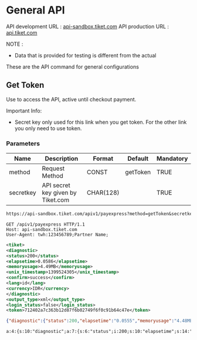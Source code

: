# General API

API development URL : [api-sandbox.tiket.com](http://api-sandbox.tiket.com) 
API production URL : [api.tiket.com](https://api.tiket.com)

NOTE :

* Data that is provided for testing is different from the actual

These are the API command for general configurations

## Get Token

Use to access the API, active until checkout payment.

Important Info:

* Secret key only used for this link when you get token. For the other link you only need to use token.

### Parameters

Name | Description | Format    | Default   | Mandatory
--------- | ------- | ----------- | ----------- | -----------
method | Request Method | CONST | getToken | TRUE
secretkey | API secret key given by Tiket.com | CHAR(128) |  | TRUE

```md
https://api-sandbox.tiket.com/apiv1/payexpress?method=getToken&secretkey=56c8624d6a62e1ab22f0d9915ff2d43c
```

```http
GET /apiv1/payexpress HTTP/1.1
Host: api-sandbox.tiket.com
User-Agent: twh:123456789;Partner Name;
```

```xml
<tiket>
<diagnostic>
<status>200</status>
<elapsetime>0.0586</elapsetime>
<memoryusage>4.49MB</memoryusage>
<unix_timestamp>1399524305</unix_timestamp>
<confirm>success</confirm>
<lang>id</lang>
<currency>IDR</currency>
</diagnostic>
<output_type>xml</output_type>
<login_status>false</login_status>
<token>712402a7c363b12d87f6b02749f6f0c91b64c47e</token>
```

```json
{"diagnostic":{"status":200,"elapsetime":"0.0555","memoryusage":"4.48MB","unix_timestamp":1399524662,"confirm":"success","lang":"id","currency":"IDR"},"output_type":"json","login_status":"false","token":"712402a7c363b12d87f6b02749f6f0c91b64c47e"}
```

```html
a:4:{s:10:"diagnostic";a:7:{s:6:"status";i:200;s:10:"elapsetime";s:14:"0.1005";s:11:"memoryusage";s:14:"4.48MB";s:14:"unix_timestamp";i:1399524810;s:7:"confirm";s:7:"success";s:4:"lang";s:2:"id";s:8:"currency";s:3:"IDR";}s:11:"output_type";s:9:"serialize";s:12:"login_status";s:5:"false";s:5:"token";s:40:"712402a7c363b12d87f6b02749f6f0c91b64c47e";}
```

